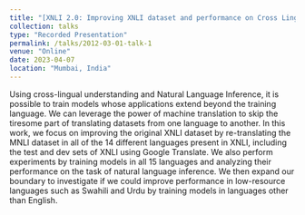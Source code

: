 ```yaml
---
title: "[XNLI 2.0: Improving XNLI dataset and performance on Cross Lingual Understanding (XLU)](https://docs.google.com/presentation/d/1oY9wpy2gZFSW6UEeXxf4kGOosM5GmdGD/edit?usp=drive_link&ouid=117165800288664224856&rtpof=true&sd=true)"
collection: talks
type: "Recorded Presentation"
permalink: /talks/2012-03-01-talk-1
venue: "Online"
date: 2023-04-07
location: "Mumbai, India"
---
```


Using cross-lingual understanding and Natural Language Inference, it is possible to train models whose applications extend beyond the training language. We can leverage the power of machine translation to skip the tiresome part of translating datasets from one language to another. In this work, we focus on improving the original XNLI dataset by re-translating the MNLI dataset in all of the 14 different languages present in XNLI, including the test and dev sets of XNLI using Google Translate. We also perform experiments by training models in all 15 languages and analyzing their performance on the task of natural language inference. We then expand our boundary to investigate if we could improve performance in low-resource languages such as Swahili and Urdu by training models in languages other than English.
